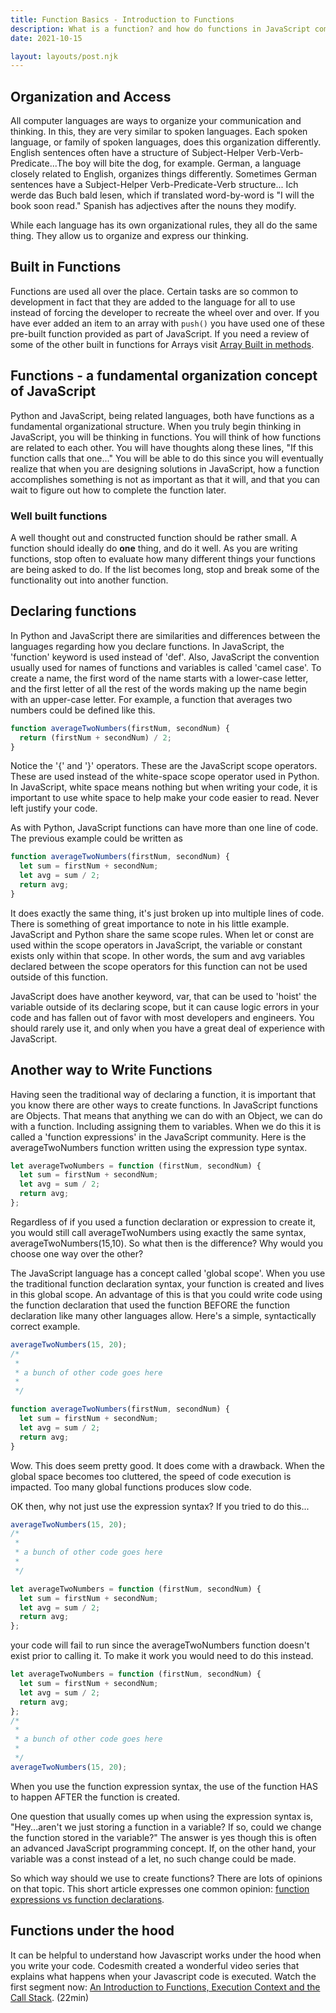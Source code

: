 ```yaml
---
title: Function Basics - Introduction to Functions
description: What is a function? and how do functions in JavaScript compare with other languages like Python?
date: 2021-10-15

layout: layouts/post.njk
---
```


## Organization and Access

All computer languages are ways to organize your communication and thinking. In this, they are very similar to spoken languages. Each spoken language, or family of spoken languages, does this organization differently. English sentences often have a structure of Subject-Helper Verb-Verb-Predicate...The boy will bite the dog, for example. German, a language closely related to English, organizes things differently. Sometimes German sentences have a Subject-Helper Verb-Predicate-Verb structure... Ich werde das Buch bald lesen, which if translated word-by-word is "I will the book soon read." Spanish has adjectives after the nouns they modify.

While each language has its own organizational rules, they all do the same thing. They allow us to organize and express our thinking.

## Built in Functions

Functions are used all over the place. Certain tasks are so common to development in fact that they are added to the language for all to use instead of forcing the developer to recreate the wheel over and over. If you have ever added an item to an array with `push()` you have used one of these pre-built function provided as part of JavaScript. If you need a review of some of the other built in functions for Arrays visit [Array Built in methods](../../array-methods/).

## Functions - a fundamental organization concept of JavaScript

Python and JavaScript, being related languages, both have functions as a fundamental organizational structure. When you truly begin thinking in JavaScript, you will be thinking in functions. You will think of how functions are related to each other. You will have thoughts along these lines, "If this function calls that one..." You will be able to do this since you will eventually realize that when you are designing solutions in JavaScript, how a function accomplishes something is not as important as that it will, and that you can wait to figure out how to complete the function later.

### Well built functions

A well thought out and constructed function should be rather small. A function should ideally do **one** thing, and do it well. As you are writing functions, stop often to evaluate how many different things your functions are being asked to do. If the list becomes long, stop and break some of the functionality out into another function.

## Declaring functions

In Python and JavaScript there are similarities and differences between the languages regarding how you declare functions. In JavaScript, the 'function' keyword is used instead of 'def'. Also, JavaScript the convention usually used for names of functions and variables is called 'camel case'. To create a name, the first word of the name starts with a lower-case letter, and the first letter of all the rest of the words making up the name begin with an upper-case letter. For example, a function that averages two numbers could be defined like this.

```javascript
function averageTwoNumbers(firstNum, secondNum) {
  return (firstNum + secondNum) / 2;
}
```

Notice the '{' and '}' operators. These are the JavaScript scope operators. These are used instead of the white-space scope operator used in Python. In JavaScript, white space means nothing but when writing your code, it is important to use white space to help make your code easier to read. Never left justify your code.

As with Python, JavaScript functions can have more than one line of code. The previous example could be written as

```javascript
function averageTwoNumbers(firstNum, secondNum) {
  let sum = firstNum + secondNum;
  let avg = sum / 2;
  return avg;
}
```

It does exactly the same thing, it's just broken up into multiple lines of code. There is something of great importance to note in his little example. JavaScript and Python share the same scope rules. When let or const are used within the scope operators in JavaScript, the variable or constant exists only within that scope. In other words, the sum and avg variables declared between the scope operators for this function can not be used outside of this function.

JavaScript does have another keyword, var, that can be used to 'hoist' the variable outside of its declaring scope, but it can cause logic errors in your code and has fallen out of favor with most developers and engineers. You should rarely use it, and only when you have a great deal of experience with JavaScript.

## Another way to Write Functions

Having seen the traditional way of declaring a function, it is important that you know there are other ways to create functions. In JavaScript functions are Objects. That means that anything we can do with an Object, we can do with a function. Including assigning them to variables. When we do this it is called a 'function expressions' in the JavaScript community. Here is the averageTwoNumbers function written using the expression type syntax.

```javascript
let averageTwoNumbers = function (firstNum, secondNum) {
  let sum = firstNum + secondNum;
  let avg = sum / 2;
  return avg;
};
```

Regardless of if you used a function declaration or expression to create it, you would still call averageTwoNumbers using exactly the same syntax, averageTwoNumbers(15,10). So what then is the difference? Why would you choose one way over the other?

The JavaScript language has a concept called 'global scope'. When you use the traditional function declaration syntax, your function is created and lives in this global scope. An advantage of this is that you could write code using the function declaration that used the function BEFORE the function declaration like many other languages allow. Here's a simple, syntactically correct example.

```javascript
averageTwoNumbers(15, 20);
/*
 *
 * a bunch of other code goes here
 *
 */

function averageTwoNumbers(firstNum, secondNum) {
  let sum = firstNum + secondNum;
  let avg = sum / 2;
  return avg;
}
```

Wow. This does seem pretty good. It does come with a drawback. When the global space becomes too cluttered, the speed of code execution is impacted. Too many global functions produces slow code.

OK then, why not just use the expression syntax? If you tried to do this...

```javascript
averageTwoNumbers(15, 20);
/*
 *
 * a bunch of other code goes here
 *
 */

let averageTwoNumbers = function (firstNum, secondNum) {
  let sum = firstNum + secondNum;
  let avg = sum / 2;
  return avg;
};
```

your code will fail to run since the averageTwoNumbers function doesn't exist prior to calling it. To make it work you would need to do this instead.

```javascript
let averageTwoNumbers = function (firstNum, secondNum) {
  let sum = firstNum + secondNum;
  let avg = sum / 2;
  return avg;
};
/*
 *
 * a bunch of other code goes here
 *
 */
averageTwoNumbers(15, 20);
```

When you use the function expression syntax, the use of the function HAS to happen AFTER the function is created.

One question that usually comes up when using the expression syntax is, "Hey...aren't we just storing a function in a variable? If so, could we change the function stored in the variable?" The answer is yes though this is often an advanced JavaScript programming concept. If, on the other hand, your variable was a const instead of a let, no such change could be made.

So which way should we use to create functions? There are lots of opinions on that topic. This short article expresses one common opinion: [function expressions vs function declarations](https://gomakethings.com/function-expressions-vs-function-declarations/).

## Functions under the hood

It can be helpful to understand how Javascript works under the hood when you write your code. Codesmith created a wonderful video series that explains what happens when your Javascript code is executed. Watch the first segment now:
[An Introduction to Functions, Execution Context and the Call Stack](https://www.youtube.com/watch?v=exrc_rLj5iw). (22min)
